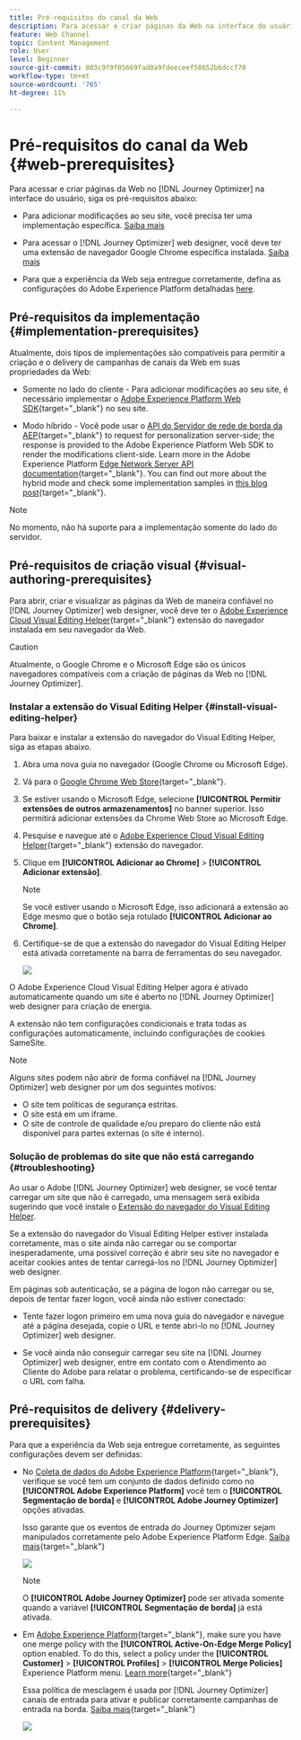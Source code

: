 ```yaml
---
title: Pré-requisitos do canal da Web
description: Para acessar e criar páginas da Web na interface do usuário do Journey Optimizer, siga os pré-requisitos desta página
feature: Web Channel
topic: Content Management
role: User
level: Beginner
source-git-commit: 803c9f9f05669fad0a9fdeeceef58652b6dccf70
workflow-type: tm+mt
source-wordcount: '765'
ht-degree: 11%

---
```


# Pré-requisitos do canal da Web {#web-prerequisites}

Para acessar e criar páginas da Web no [!DNL Journey Optimizer] na interface do usuário, siga os pré-requisitos abaixo:

* Para adicionar modificações ao seu site, você precisa ter uma implementação específica. [Saiba mais](#implementation-prerequisites)

* Para acessar o [!DNL Journey Optimizer] web designer, você deve ter uma extensão de navegador Google Chrome específica instalada. [Saiba mais](#visual-authoring-prerequesites)

* Para que a experiência da Web seja entregue corretamente, defina as configurações do Adobe Experience Platform detalhadas [here](#delivery-prerequisites).

## Pré-requisitos da implementação {#implementation-prerequisites}

Atualmente, dois tipos de implementações são compatíveis para permitir a criação e o delivery de campanhas de canais da Web em suas propriedades da Web:

* Somente no lado do cliente - Para adicionar modificações ao seu site, é necessário implementar o [Adobe Experience Platform Web SDK](https://experienceleague.adobe.com/docs/platform-learn/implement-web-sdk/overview.html?lang=pt-BR){target="_blank"} no seu site.

* Modo híbrido - Você pode usar o [API do Servidor de rede de borda da AEP](https://experienceleague.adobe.com/docs/experience-platform/edge-network-server-api/data-collection/interactive-data-collection.html){target="_blank"} to request for personalization server-side; the response is provided to the Adobe Experience Platform Web SDK to render the modifications client-side. Learn more in the Adobe Experience Platform [Edge Network Server API documentation](https://experienceleague.adobe.com/docs/experience-platform/edge-network-server-api/overview.html?lang=pt-BR){target="_blank"}. You can find out more about the hybrid mode and check some implementation samples in [this blog post](https://blog.developer.adobe.com/hybrid-personalization-in-the-adobe-experience-platform-web-sdk-6a1bb674bf41){target="_blank"}.

>[!NOTE]
>
>No momento, não há suporte para a implementação somente do lado do servidor.

<!--If the Adobe Experience Platform Web SDK is not yet implemented on the website, a message displays in the web designer suggesting that you install the Visual Editing Helper browser extension and implement the [Web SDK](https://experienceleague.adobe.com/docs/platform-learn/implement-web-sdk/overview.html){target="_blank"}.-->

## Pré-requisitos de criação visual {#visual-authoring-prerequisites}

<!--In order to rapidly author and preview your web experiences, the Adobe Experience Cloud Visual Editing Helper browser extension for Google Chrome lets you load websites reliably within the Adobe [!DNL Journey Optimizer] web designer.-->

Para abrir, criar e visualizar as páginas da Web de maneira confiável no [!DNL Journey Optimizer] web designer, você deve ter o [Adobe Experience Cloud Visual Editing Helper](https://chrome.google.com/webstore/detail/adobe-experience-cloud-vi/kgmjjkfjacffaebgpkpcllakjifppnca){target="_blank"} extensão do navegador instalada em seu navegador da Web.

>[!CAUTION]
>
>Atualmente, o Google Chrome e o Microsoft Edge são os únicos navegadores compatíveis com a criação de páginas da Web no [!DNL Journey Optimizer].

### Instalar a extensão do Visual Editing Helper {#install-visual-editing-helper}

Para baixar e instalar a extensão do navegador do Visual Editing Helper, siga as etapas abaixo.

1. Abra uma nova guia no navegador (Google Chrome ou Microsoft Edge).

1. Vá para o [Google Chrome Web Store](https://chrome.google.com/webstore/category/extensions){target="_blank"}.

1. Se estiver usando o Microsoft Edge, selecione **[!UICONTROL Permitir extensões de outros armazenamentos]** no banner superior. Isso permitirá adicionar extensões da Chrome Web Store ao Microsoft Edge.

1. Pesquise e navegue até o [Adobe Experience Cloud Visual Editing Helper](https://chrome.google.com/webstore/detail/adobe-experience-cloud-vi/kgmjjkfjacffaebgpkpcllakjifppnca){target="_blank"} extensão do navegador.

1. Clique em **[!UICONTROL Adicionar ao Chrome]** > **[!UICONTROL Adicionar extensão]**.

   >[!NOTE]
   >
   >Se você estiver usando o Microsoft Edge, isso adicionará a extensão ao Edge mesmo que o botão seja rotulado **[!UICONTROL Adicionar ao Chrome]**.

1. Certifique-se de que a extensão do navegador do Visual Editing Helper está ativada corretamente na barra de ferramentas do seu navegador.

   ![](assets/web-visual-editing-extension-edge.png)

<!--1. Launch [!DNL Journey Optimizer] in a new tab of your browser with the extension installed.

1. Create a web channel campaign in [!DNL Journey Optimizer]. [Learn how](author-web.md#create-web-campaign)

1. Open the [!DNL Journey Optimizer] web designer to start authoring your web experience. [Learn more](author-web.md)-->

O Adobe Experience Cloud Visual Editing Helper agora é ativado automaticamente quando um site é aberto no [!DNL Journey Optimizer] web designer para criação de energia.

A extensão não tem configurações condicionais e trata todas as configurações automaticamente, incluindo configurações de cookies SameSite.

>[!NOTE]
>
>Alguns sites podem não abrir de forma confiável na [!DNL Journey Optimizer] web designer por um dos seguintes motivos:
>
> * O site tem políticas de segurança estritas.
> * O site está em um iframe.
> * O site de controle de qualidade e/ou preparo do cliente não está disponível para partes externas (o site é interno).


### Solução de problemas do site que não está carregando {#troubleshooting}

Ao usar o Adobe [!DNL Journey Optimizer] web designer, se você tentar carregar um site que não é carregado, uma mensagem será exibida sugerindo que você instale o [Extensão do navegador do Visual Editing Helper](#install-visual-editing-helper).

Se a extensão do navegador do Visual Editing Helper estiver instalada corretamente, mas o site ainda não carregar ou se comportar inesperadamente, uma possível correção é abrir seu site no navegador e aceitar cookies antes de tentar carregá-los no [!DNL Journey Optimizer] web designer.

Em páginas sob autenticação, se a página de logon não carregar ou se, depois de tentar fazer logon, você ainda não estiver conectado:

* Tente fazer logon primeiro em uma nova guia do navegador e navegue até a página desejada, copie o URL e tente abri-lo no [!DNL Journey Optimizer] web designer.

* Se você ainda não conseguir carregar seu site na [!DNL Journey Optimizer] web designer, entre em contato com o Atendimento ao Cliente do Adobe para relatar o problema, certificando-se de especificar o URL com falha.

## Pré-requisitos de delivery {#delivery-prerequisites}

Para que a experiência da Web seja entregue corretamente, as seguintes configurações devem ser definidas:

* No [Coleta de dados do Adobe Experience Platform](https://experienceleague.adobe.com/docs/experience-platform/edge/datastreams/overview.html?lang=pt-BR){target="_blank"}, verifique se você tem um conjunto de dados definido como no **[!UICONTROL Adobe Experience Platform]** você tem o **[!UICONTROL Segmentação de borda]** e **[!UICONTROL Adobe Journey Optimizer]** opções ativadas.

   Isso garante que os eventos de entrada do Journey Optimizer sejam manipulados corretamente pelo Adobe Experience Platform Edge. [Saiba mais](https://experienceleague.adobe.com/docs/experience-platform/edge/datastreams/configure.html?lang=pt-BR){target="_blank"}

   ![](assets/web-aep-datastream-ajo.png)

   >[!NOTE]
   >
   >O **[!UICONTROL Adobe Journey Optimizer]** pode ser ativada somente quando a variável **[!UICONTROL Segmentação de borda]** já está ativada.

* Em [Adobe Experience Platform](https://experienceleague.adobe.com/docs/experience-platform/profile/home.html?lang=pt-BR){target="_blank"}, make sure you have one merge policy with the **[!UICONTROL Active-On-Edge Merge Policy]** option enabled. To do this, select a policy under the **[!UICONTROL Customer]** > **[!UICONTROL Profiles]** > **[!UICONTROL Merge Policies]** Experience Platform menu. [Learn more](https://experienceleague.adobe.com/docs/experience-platform/profile/merge-policies/ui-guide.html#configure){target="_blank"}

   Essa política de mesclagem é usada por [!DNL Journey Optimizer] canais de entrada para ativar e publicar corretamente campanhas de entrada na borda. [Saiba mais](https://experienceleague.adobe.com/docs/experience-platform/profile/merge-policies/ui-guide.html){target="_blank"}

   ![](assets/web-aep-merge-policy.png)

<!--
Branded domains for assets

When authoring web experiences, if you add content coming from the [Adobe Experience Manager Assets Essentials](../email/assets-essentials.md) library, you  must set up the subdomain that will be used to publish this content. [Learn more](web-delegated-subdomains.md)-->



